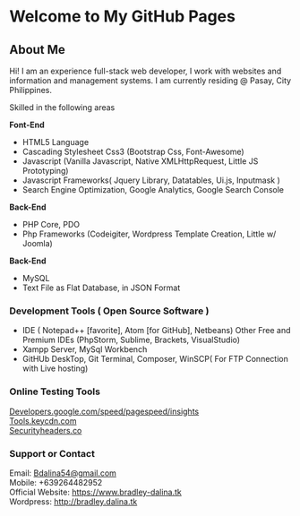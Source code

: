 <h1 class="project-welcome text-center">Welcome to My GitHub Pages</h1>


## About Me

Hi! I am an experience full-stack web developer, I work with websites and information and management systems. I am currently residing @ Pasay, City Philippines.

 Skilled in the following areas

<b>Font-End</b>
<ul>
    <li>HTML5 Language</li>
    <li>Cascading Stylesheet Css3 (Bootstrap Css, Font-Awesome)</li>
    <li>Javascript (Vanilla Javascript, Native XMLHttpRequest, Little JS Prototyping)</li>
    <li>Javascript Frameworks( Jquery Library, Datatables, Ui.js, Inputmask )</li>
    <li>Search Engine Optimization, Google Analytics, Google Search Console</li>
</ul>

<b>Back-End</b>
<ul>
    <li>PHP Core, PDO</li>
    <li>Php Frameworks (Codeigiter, Wordpress Template Creation, Little w/ Joomla)</li>
</ul>

<b>Back-End</b>
<ul>
    <li>MySQL</li>
    <li>Text File as Flat Database, in JSON Format</li>
</ul>


### Development Tools ( Open Source Software )

<ul>
    <li>IDE ( Notepad++ [favorite], Atom [for GitHub], Netbeans) Other Free and Premium IDEs (PhpStorm, Sublime, Brackets, VisualStudio)</li>
    <li>Xampp Server, MySql Workbench</li>
    <li>GitHUb DeskTop, Git Terminal, Composer, WinSCP( For FTP Connection with Live hosting)</li>
</ul>



### Online Testing Tools

<a href ="https://developers.google.com/speed/pagespeed/insights/?url=https%3A%2F%2Fbdalina54.github.io%2F">Developers.google.com/speed/pagespeed/insights</a><br/>
<a href ="https://tools.keycdn.com/curl">Tools.keycdn.com</a><br/>
<a href ="https://securityheaders.com/?q=https%3A%2F%2Fwww.bradley-dalina.tk&followRedirects=on">Securityheaders.co</a>

### Support or Contact

Email: <a href="mailto: bdalina54@gmail.com">Bdalina54@gmail.com</a><br/>
Mobile: +639264482952<br/>
Official Website: https://www.bradley-dalina.tk<br/>
Wordpress: http://bradley.dalina.tk<br/>

<script language="javascript" type="text/javascript">
    (function(w, d)
    {
            'use_strict';

            /* Logic here */

            var $head = document.getElementsByTagName('head')[0];
            var $style = d.createElement('link');
            var $meta = d.createElement('meta');

            $style.setAttribute('id', 'bradley-dalina-css');
            $style.setAttribute('type', 'text/css');
            $style.setAttribute('rel', 'stylesheet');
            $style.setAttribute('href', 'assets/css/bradley-dalina.css');

            $meta.setAttribute('name', 'google-site-verification');
            $meta.setAttribute('content', '0_91R-swuF0vTw2P_vrNiK5wwdeQ8Z9uVLONC-WEWV8');
            $head.appendChild($meta);
            $head.appendChild($style);

            var $body = document.getElementsByTagName('body')[0];
            var $script = d.createElement('script');

            $script.setAttribute('id', 'bradley-dalina-js');
            $script.setAttribute('type', 'text/javascript');
            $script.setAttribute('langugae', 'javascript');
            $script.setAttribute('src', 'assets/js/bradley-dalina.js');

            $body.appendChild($script);


    })(window, document);
</script>
